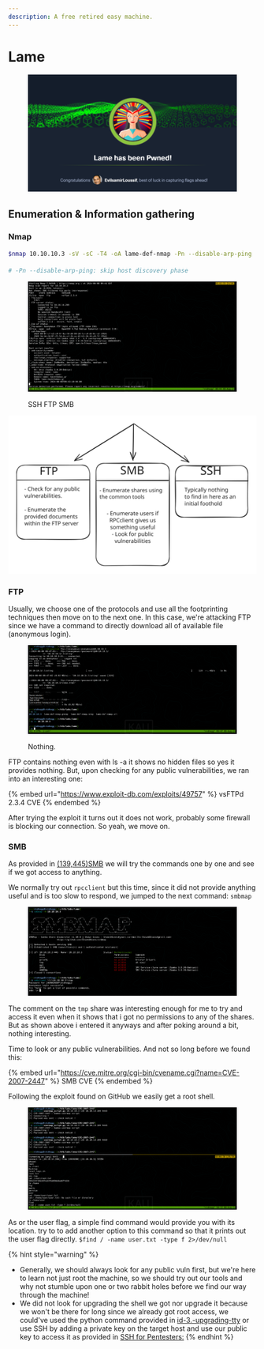 ```yaml
---
description: A free retired easy machine.
---
```


# Lame

<figure><img src="../.gitbook/assets/image (83).png" alt=""><figcaption></figcaption></figure>

## Enumeration & Information gathering&#x20;

### Nmap

```bash
$nmap 10.10.10.3 -sV -sC -T4 -oA lame-def-nmap -Pn --disable-arp-ping

# -Pn --disable-arp-ping: skip host discovery phase
```

<figure><img src="../.gitbook/assets/image (19) (1).png" alt=""><figcaption><p>SSH FTP SMB</p></figcaption></figure>

<img src="../.gitbook/assets/file.excalidraw (2).svg" alt="Illustration of the nmap output." class="gitbook-drawing">

### FTP

Usually, we choose one of the protocols and use all the footprinting techniques then move on to the next one. In this case, we're attacking FTP since we have a command to directly download all of available file (anonymous login).

<figure><img src="../.gitbook/assets/image (20) (1).png" alt=""><figcaption><p>Nothing.</p></figcaption></figure>

FTP contains nothing even with ls -a it shows no hidden files so yes it provides nothing. But, upon checking for any public vulnerabilities, we ran into an interesting one:

{% embed url="https://www.exploit-db.com/exploits/49757" %}
vsFTPd 2.3.4 CVE
{% endembed %}

After trying the exploit it turns out it does not work, probably some firewall is blocking our connection. So yeah, we move on.

### SMB

As provided in [(139,445)SMB](https://app.gitbook.com/s/2x96g0dngcMbgd6cnWUj/enumeration-and-attack-planning/footprinting/host-based-enumeration/139-445-smb "mention") we will try the commands one by one and see if we got access to anything.

We normally try out `rpcclient` but this time, since it did not provide anything useful and is too slow to respond, we jumped to the next command: `smbmap`

<figure><img src="../.gitbook/assets/image (21) (1).png" alt=""><figcaption></figcaption></figure>

The comment on the `tmp` share was interesting enough for me to try and access it even when it shows that i got no permissions to any of the shares. But as shown above i entered it anyways and after poking around a bit, nothing interesting.

Time to look or any public vulnerabilities. And not so long before we found this:

{% embed url="https://cve.mitre.org/cgi-bin/cvename.cgi?name=CVE-2007-2447" %}
SMB CVE
{% endembed %}

Following the exploit found on GitHub we easily get a root shell.

<figure><img src="../.gitbook/assets/image (22) (1).png" alt=""><figcaption></figcaption></figure>

As  or the user flag, a simple find command would provide you with its location. try to to add another option to this command so that it prints out the user flag directly. `$find / -name user.txt -type f 2>/dev/null`

{% hint style="warning" %}
* Generally, we should always look for any public vuln first, but we're here to learn not just root the machine, so we should try out our tools and why not stumble upon one or two rabbit holes before we find our way through the machine!
* We did not look for upgrading the shell we got nor upgrade it because we won't be there for long since we already got root access, we could've used the python command provided in [id-3.-upgrading-tty](https://app.gitbook.com/s/2x96g0dngcMbgd6cnWUj/introduction-and-getting-started/shells-and-ssh/setting-up-shells#id-3.-upgrading-tty "mention") or use SSH by adding a private key on the target host and use our public key to access it as provided in [SSH for Pentesters:](https://app.gitbook.com/s/2x96g0dngcMbgd6cnWUj/introduction-and-getting-started/shells-and-ssh#ssh-for-pentesters "mention")
{% endhint %}
